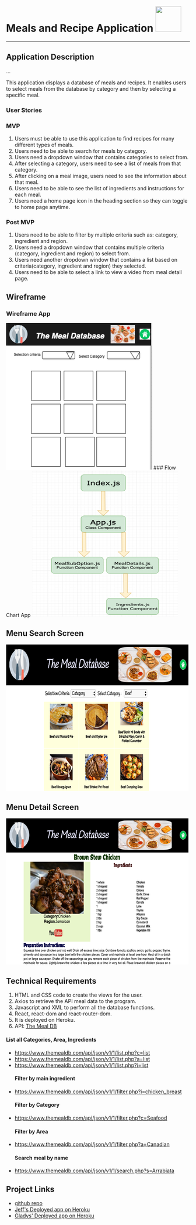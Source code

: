 # **Meals and Recipe Application** <img src="https://image.flaticon.com/icons/svg/608/608857.svg"  width="70" height="70" />
***

## Application Description
...

This application displays a database of meals and recipes. It enables users to select meals from the database by category and then by selecting a specific meal.

### User Stories
### MVP
1.  Users must be able to use this application to find recipes for many different types of meals.
2.  Users need to be able to search for meals by category.
3.  Users need a dropdown window that contains categories to select from.
4.  After selecting a category, users need to see a list of meals from that category. 
5.  After clicking on a meal image, users need to see the information about that meal.
6.  Users need to be able to see the list of ingredients and instructions for each meal.
7.  Users need a home page icon in the heading section so they can toggle to home page anytime.

### Post MVP
1. Users need to be able to filter by multiple criteria such as: category, ingredient and region.
2. Users need a dropdown window that contains multiple criteria (category, ingredient and region) to select from.
3. Users need another dropdown window that contains a list based on criteria(category, ingredient and region) they selected.
4. Users need to be able to select a link to view a video from meal detail page.

## Wireframe
### Wireframe App
 <img src="https://github.com/gcruz16/project3-meals/blob/master/public/MealsDB_wireframe.png"  width="400" height="400" align-content="center"/>
### Flow Chart App
 <img src="https://github.com/gcruz16/project3-meals/blob/master/public/MealsDB_FlowChartApp.png"  width="400" height="400" align-content="center"/>

## Menu Search Screen
<img src="https://github.com/gcruz16/project3-meals/blob/master/public/MenuAppMain.png"  width="500" height="400" align-content="center"/>

## Menu Detail Screen
<img src="https://github.com/gcruz16/project3-meals/blob/master/public/MenuScreen.png"  width="500" height="400" align-content="center"/>

## Technical Requirements

1. HTML and CSS code to create the views for the user.
2. Axios to retrieve the API meal data to the program.
3. Javascript and XML to perform all the database functions.
4. React, react-dom and react-router-dom. 
5. It is deployed on Heroku.
6. API: [The Meal DB](https://www.themealdb.com/api.php) 
  #### List all Categories, Area, Ingredients
* https://www.themealdb.com/api/json/v1/1/list.php?c=list 
* https://www.themealdb.com/api/json/v1/1/list.php?a=list 
* https://www.themealdb.com/api/json/v1/1/list.php?i=list 
  #### Filter by main ingredient
* https://www.themealdb.com/api/json/v1/1/filter.php?i=chicken_breast
  #### Filter by Category
* https://www.themealdb.com/api/json/v1/1/filter.php?c=Seafood
  #### Filter by Area
* https://www.themealdb.com/api/json/v1/1/filter.php?a=Canadian
  #### Search meal by name
* https://www.themealdb.com/api/json/v1/1/search.php?s=Arrabiata


## Project Links
* [github repo](https://github.com/gcruz16/project3-meals)
* [Jeff's Deployed app on Heroku](https://jeffb-project3-meals.herokuapp.com/)
* [Gladys' Deployed app on Heroku](https://meals-app-project3.herokuapp.com/)


